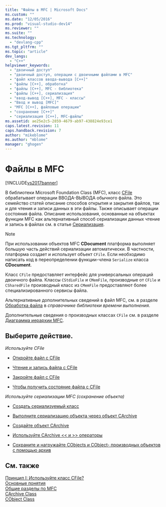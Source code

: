 ```yaml
---
title: "Файлы в MFC | Microsoft Docs"
ms.custom: ""
ms.date: "12/05/2016"
ms.prod: "visual-studio-dev14"
ms.reviewer: ""
ms.suite: ""
ms.technology: 
  - "devlang-cpp"
ms.tgt_pltfrm: ""
ms.topic: "article"
dev_langs: 
  - "C++"
helpviewer_keywords: 
  - "двоичный доступ"
  - "двоичный доступ, операции с двоичными файлами в MFC"
  - "файл классов ввода-вывода [C++]"
  - "файлы [C++], обработка"
  - "файлы [C++], MFC - библиотека"
  - "файлы [C++], сериализация"
  - "ввод-вывод [C++], MFC - классы"
  - "Ввод и вывод [MFC]"
  - "MFC [C++], файловые операции"
  - "сохранение [C++]"
  - "сериализация [C++], MFC-файлы"
ms.assetid: ae25e2c5-2859-4679-ab97-438824e93ce1
caps.latest.revision: 11
caps.handback.revision: 7
author: "mikeblome"
ms.author: "mblome"
manager: "ghogen"
---
```

# Файлы в MFC
[!INCLUDE[vs2017banner](../assembler/inline/includes/vs2017banner.md)]

В библиотеки Microsoft Foundation Class \(MFC\), класс [CFile](../mfc/reference/cfile-class.md) обрабатывает операции ВВОДА\-ВЫВОДА обычного файла.  Это семейство статей описание способов открытия и закрытия файлов, так и для чтения и записи данных в эти файлы.  Также описывает операции состояния файла.  Описание использования, основанные на объектах функции MFC как альтернативный способ сериализации данных чтение и запись в файлах см. в статье [Сериализация](../Topic/Serialization%20in%20MFC.md).  
  
> [!NOTE]
>  При использовании объектов MFC **CDocument** платформа выполняет большую часть действий сериализации автоматически.  В частности, платформа создает и использует объект `CFile`.  Если необходимо написать код в переопределении функции\-члена `Serialize` класса **CDocument**.  
  
 Класс `CFile` предоставляет интерфейс для универсальных операций двоичного файла.  Классы `CStdioFile` и `CMemFile`, производные от `CFile` и `CSharedFile` производный класс из `CMemFile` предоставляют более специализированного сервисы файла.  
  
 Альтернативные дополнительных сведений в файл MFC, см. в разделе [Обработка файла](../c-runtime-library/file-handling.md) в *справочнике библиотеки времени выполнения*.  
  
 Дополнительные сведения о производных классах `CFile` см. в разделе [Диаграмма иерархии MFC](../mfc/hierarchy-chart.md).  
  
## Выберите действие.  
 *Используйте CFile*  
  
-   [Откройте файл с CFile](../Topic/Opening%20Files.md)  
  
-   [Чтение и запись файла с CFile](../mfc/reading-and-writing-files.md)  
  
-   [Закройте файл с CFile](../mfc/closing-files.md)  
  
-   [Чтобы получить состояние файла с CFile](../mfc/accessing-file-status.md)  
  
 *Используйте сериализации MFC \(сохранение объекта\)*  
  
-   [Создать сериализуемый класс](../mfc/serialization-making-a-serializable-class.md)  
  
-   [Выполните сериализацию объекта через объект CArchive](../Topic/Serialization:%20Serializing%20an%20Object.md)  
  
-   [Создайте объект CArchive](../mfc/two-ways-to-create-a-carchive-object.md)  
  
-   [Используйте CArchive \<\< и \>\> операторы](../mfc/using-the-carchive-output-and-input-operators.md)  
  
-   [Сохраните и нагружайте CObjects и CObject\- производных объектов с помощью архив](../Topic/Storing%20and%20Loading%20CObjects%20via%20an%20Archive.md)  
  
## См. также  
 [Принцип I: Используйте класс CFile?](http://go.microsoft.com/fwlink/?LinkId=128046)   
 [Основные понятия](../mfc/mfc-concepts.md)   
 [Общие разделы по MFC](../mfc/general-mfc-topics.md)   
 [CArchive Class](../mfc/reference/carchive-class.md)   
 [CObject Class](../Topic/CObject%20Class.md)